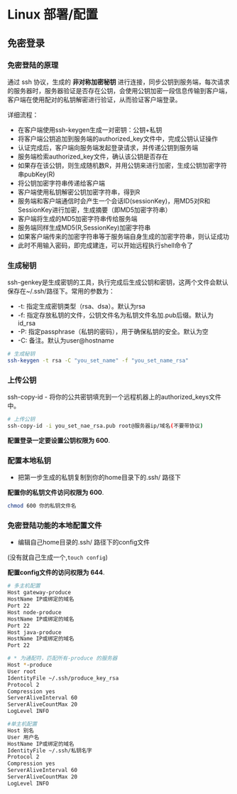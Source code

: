 # Linux 部署/配置

## 免密登录

### 免密登陆的原理

通过 ssh 协议，生成的 **非对称加密秘钥** 进行连接，同步公钥到服务端，每次请求的服务器时，服务器验证是否存在公钥，会使用公钥加密一段信息传输到客户端，客户端在使用配对的私钥解密进行验证，从而验证客户端登录。

详细流程：

- 在客户端使用ssh-keygen生成一对密钥：公钥+私钥
- 将客户端公钥追加到服务端的authorized_key文件中，完成公钥认证操作
- 认证完成后，客户端向服务端发起登录请求，并传递公钥到服务端
- 服务端检索authorized_key文件，确认该公钥是否存在
- 如果存在该公钥，则生成随机数R，并用公钥来进行加密，生成公钥加密字符串pubKey(R)
- 将公钥加密字符串传递给客户端
- 客户端使用私钥解密公钥加密字符串，得到R
- 服务端和客户端通信时会产生一个会话ID(sessionKey)，用MD5对R和SessionKey进行加密，生成摘要（即MD5加密字符串）
- 客户端将生成的MD5加密字符串传给服务端
- 服务端同样生成MD5(R,SessionKey)加密字符串
- 如果客户端传来的加密字符串等于服务端自身生成的加密字符串，则认证成功
- 此时不用输入密码，即完成建连，可以开始远程执行shell命令了

### 生成秘钥

ssh-genkey是生成密钥的工具，执行完成后生成公钥和密钥，这两个文件会默认保存在~/.ssh/路径下。常用的参数为：

- -t: 指定生成密钥类型（rsa、dsa）。默认为rsa
- -f: 指定存放私钥的文件，公钥文件名为私钥文件名加.pub后缀。默认为id_rsa
- -P: 指定passphrase（私钥的密码），用于确保私钥的安全。默认为空
- -C: 备注。默认为user@hostname

```bash
# 生成秘钥
ssh-keygen -t rsa -C "you_set_name" -f "you_set_name_rsa"
```

### 上传公钥

ssh-copy-id - 将你的公共密钥填充到一个远程机器上的authorized_keys文件中。

```bash
# 上传公钥
ssh-copy-id -i you_set_nae_rsa.pub root@服务器ip/域名(不要带协议)
```

**配置登录一定要设置公钥权限为 600**.

### 配置本地私钥

- 把第一步生成的私钥复制到你的home目录下的.ssh/ 路径下

**配置你的私钥文件访问权限为 600**.

```bash
chmod 600 你的私钥文件名
```

### 免密登陆功能的本地配置文件

- 编辑自己home目录的.ssh/ 路径下的config文件

(没有就自己生成一个,`touch config`)

**配置config文件的访问权限为 644**.

```bash
# 多主机配置
Host gateway-produce
HostName IP或绑定的域名
Port 22
Host node-produce
HostName IP或绑定的域名
Port 22
Host java-produce
HostName IP或绑定的域名
Port 22

# * 为通配符，匹配所有-produce 的服务器
Host *-produce
User root
IdentityFile ~/.ssh/produce_key_rsa
Protocol 2
Compression yes
ServerAliveInterval 60
ServerAliveCountMax 20
LogLevel INFO

#单主机配置
Host 别名
User 用户名
HostName IP或绑定的域名
IdentityFile ~/.ssh/私钥名字
Protocol 2
Compression yes
ServerAliveInterval 60
ServerAliveCountMax 20
LogLevel INFO
```
